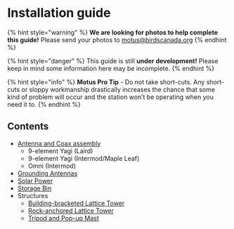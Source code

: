 # Installation guide

{% hint style="warning" %}
**We are looking for photos to help complete this guide!** Please send your photos to motus@birdscanada.org
{% endhint %}

{% hint style="danger" %}
This guide is still **under development!** Please keep in mind some information here may be incomplete.
{% endhint %}

{% hint style="info" %}
**Motus Pro Tip** - Do not take short-cuts. Any short-cuts or sloppy workmanship drastically increases the chance that some kind of problem will occur and the station won’t be operating when you need it to.
{% endhint %}

## Contents

* [Antenna and Coax assembly](antenna-and-coax-assembly/)
  * 9-element Yagi (Laird)
  * 9-element Yagi (Intermod/Maple Leaf)
  * Omni (Intermod)
* [Grounding Antennas](grounding-antennas.md)
* [Solar Power](solar-power.md)
* [Storage Bin](storage-container.md)
* Structures
  * [Building-bracketed Lattice Tower](building-bracketed-lattice-tower.md)
  * [Rock-anchored Lattice Tower](rock-anchored-lattice-tower.md)
  * [Tripod and Pop-up Mast](tripod-and-pop-up-mast.md)
